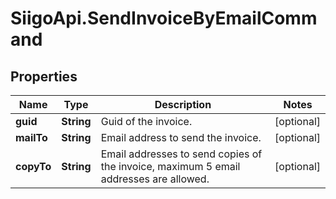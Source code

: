 # SiigoApi.SendInvoiceByEmailCommand

## Properties

Name | Type | Description | Notes
------------ | ------------- | ------------- | -------------
**guid** | **String** | Guid of the invoice. | [optional] 
**mailTo** | **String** | Email address to send the invoice. | [optional] 
**copyTo** | **String** | Email addresses to send copies of the invoice, maximum 5 email addresses are allowed. | [optional] 


